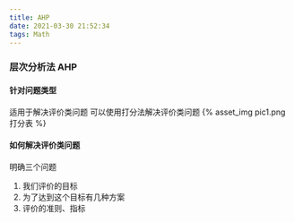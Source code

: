 ```yaml
---
title: AHP
date: 2021-03-30 21:52:34
tags: Math
---
```

### 层次分析法 AHP

#### 针对问题类型
适用于解决评价类问题
可以使用打分法解决评价类问题
{% asset_img pic1.png 打分表 %}

#### 如何解决评价类问题
明确三个问题
1. 我们评价的目标
2. 为了达到这个目标有几种方案
3. 评价的准则、指标

